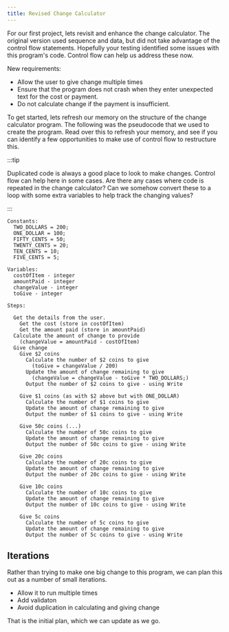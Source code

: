 ```yaml
---
title: Revised Change Calculator
---
```


For our first project, lets revisit and enhance the change calculator. The original version used sequence and data, but did not take advantage of the control flow statements. Hopefully your testing identified some issues with this program's code. Control flow can help us address these now.

New requirements:

- Allow the user to give change multiple times
- Ensure that the program does not crash when they enter unexpected text for the cost or payment.
- Do not calculate change if the payment is insufficient.

To get started, lets refresh our memory on the structure of the change calculator program. The following was the pseudocode that we used to create the program. Read over this to refresh your memory, and see if you can identify a few opportunities to make use of control flow to restructure this.

:::tip

Duplicated code is always a good place to look to make changes. Control flow can help here in some cases. Are there any cases where code is repeated in the change calculator? Can we somehow convert these to a loop with some extra variables to help track the changing values?

:::

```plaintext
Constants:
  TWO_DOLLARS = 200;
  ONE_DOLLAR = 100;
  FIFTY_CENTS = 50;
  TWENTY_CENTS = 20;
  TEN_CENTS = 10;
  FIVE_CENTS = 5;

Variables:
  costOfItem - integer
  amountPaid - integer
  changeValue - integer
  toGive - integer

Steps:

  Get the details from the user.
    Get the cost (store in costOfItem)
    Get the amount paid (store in amountPaid)
  Calculate the amount of change to provide 
    (changeValue = amountPaid - costOfItem)
  Give change
    Give $2 coins
      Calculate the number of $2 coins to give
        (toGive = changeValue / 200)
      Update the amount of change remaining to give
        (changeValue = changeValue - toGive * TWO_DOLLARS;)
      Output the number of $2 coins to give - using Write

    Give $1 coins (as with $2 above but with ONE_DOLLAR)
      Calculate the number of $1 coins to give
      Update the amount of change remaining to give
      Output the number of $1 coins to give - using Write

    Give 50c coins (...)
      Calculate the number of 50c coins to give
      Update the amount of change remaining to give
      Output the number of 50c coins to give - using Write

    Give 20c coins
      Calculate the number of 20c coins to give
      Update the amount of change remaining to give
      Output the number of 20c coins to give - using Write

    Give 10c coins
      Calculate the number of 10c coins to give
      Update the amount of change remaining to give
      Output the number of 10c coins to give - using Write

    Give 5c coins
      Calculate the number of 5c coins to give
      Update the amount of change remaining to give
      Output the number of 5c coins to give - using Write
```

## Iterations

Rather than trying to make one big change to this program, we can plan this out as a number of small iterations.

- Allow it to run multiple times
- Add validaton
- Avoid duplication in calculating and giving change

That is the initial plan, which we can update as we go.
